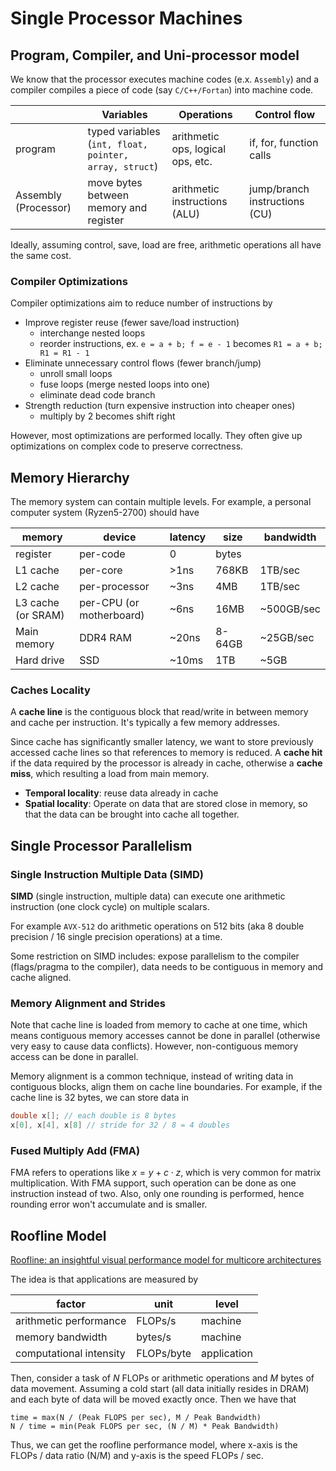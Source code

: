 # Single Processor Machines

## Program, Compiler, and Uni-processor model
We know that the processor executes machine codes (e.x. `Assembly`) and a compiler compiles a piece of code (say `C/C++/Fortan`) into machine code. 

|                      | Variables                                            | Operations                        | Control flow                  |
| -------------------- | ---------------------------------------------------- | --------------------------------- | ----------------------------- |
| program              | typed variables (`int, float, pointer, array, struct`) | arithmetic ops, logical ops, etc. | if, for, function calls       |
| Assembly (Processor) | move bytes between memory and register               | arithmetic instructions (ALU)     | jump/branch instructions (CU) |

Ideally, assuming control, save, load are free, arithmetic operations all have the same cost.

### Compiler Optimizations
Compiler optimizations aim to reduce number of instructions by
 
- Improve register reuse (fewer save/load instruction)
    + interchange nested loops
    + reorder instructions, ex. `e = a + b; f = e - 1` becomes `R1 = a + b; R1 = R1 - 1`
- Eliminate unnecessary control flows (fewer branch/jump)
    + unroll small loops 
    + fuse loops (merge nested loops into one)
    + eliminate dead code branch
- Strength reduction (turn expensive instruction into cheaper ones)
    + multiply by 2 becomes shift right

However, most optimizations are performed locally. They often give up optimizations on complex code to preserve correctness. 

## Memory Hierarchy
The memory system can contain multiple levels. For example, a personal computer system (Ryzen5-2700) should have 

| memory             | device                   | latency | size   | bandwidth  |
| ------------------ | ------------------------ | ------- | ------ | ---------- |
| register           | per-code                 | 0       | bytes  |            |
| L1 cache           | per-core                 | >1ns    | 768KB  | 1TB/sec    |
| L2 cache           | per-processor            | ~3ns    | 4MB    | 1TB/sec    |
| L3 cache (or SRAM) | per-CPU (or motherboard) | ~6ns    | 16MB   | ~500GB/sec |
| Main memory        | DDR4 RAM                 | ~20ns   | 8-64GB | ~25GB/sec  |
| Hard drive         | SSD                      | ~10ms   | 1TB    | ~5GB       |

### Caches Locality

A __cache line__ is the contiguous block that read/write in between memory and cache per instruction. It's typically a few memory addresses. 

Since cache has significantly smaller latency, we want to store previously accessed cache lines so that references to memory is reduced. A __cache hit__ if the data required by the processor is already in cache, otherwise a __cache miss__, which resulting a load from main memory. 

 - __Temporal locality__: reuse data already in cache
 - __Spatial locality__: Operate on data that are stored close in memory, so that the data can be brought into cache all together. 

## Single Processor Parallelism

### Single Instruction Multiple Data (SIMD)
__SIMD__ (single instruction, multiple data) can execute one arithmetic instruction (one clock cycle) on multiple scalars. 

For example `AVX-512` do arithmetic operations on 512 bits (aka 8 double precision / 16 single precision operations) at a time.  

Some restriction on SIMD includes: expose parallelism to the compiler (flags/pragma to the compiler), data needs to be contiguous in memory and cache aligned. 

### Memory Alignment and Strides
Note that cache line is loaded from memory to cache at one time, which means contiguous memory accesses cannot be done in parallel (otherwise very easy to cause data conflicts). However, non-contiguous memory access can be done in parallel. 

Memory alignment is a common technique, instead of writing data in contiguous blocks, align them on cache line boundaries. For example, if the cache line is 32 bytes, we can store data in 

```c
double x[]; // each double is 8 bytes
x[0], x[4], x[8] // stride for 32 / 8 = 4 doubles 
```

### Fused Multiply Add (FMA)
FMA refers to operations like $x = y + c \cdot z$, which is very common for matrix multiplication. With FMA support, such operation can be done as one instruction instead of two. Also, only one rounding is performed, hence rounding error won't accumulate and is smaller. 


## Roofline Model
[Roofline: an insightful visual performance model for multicore architectures](https://people.eecs.berkeley.edu/~kubitron/cs252/handouts/papers/RooflineVyNoYellow.pdf)

The idea is that applications are measured by 

| factor | unit | level |
| --- | --- | --- |
| arithmetic performance | FLOPs/s | machine |
| memory bandwidth | bytes/s | machine |
| computational intensity | FLOPs/byte | application | 

Then, consider a task of $N$ FLOPs or arithmetic operations and $M$ bytes of data movement. Assuming a cold start (all data initially resides in DRAM) and each byte of data will be moved exactly once. Then we have that 

```
time = max(N / (Peak FLOPS per sec), M / Peak Bandwidth)
N / time = min(Peak FLOPS per sec, (N / M) * Peak Bandwidth)
```

Thus, we can get the roofline performance model, where x-axis is the FLOPs / data ratio (N/M) and y-axis is the speed FLOPs / sec. 